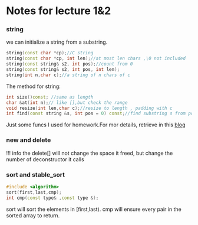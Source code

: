 # Notes for lecture 1&2

### string
we can initialize a string from a substring.
```C++
string(const char *cp);//C string
string(const char *cp, int len);//at most len chars ,\0 not included
string(const string& s2, int pos);//count from 0
string(const string& s2, int pos, int len);
string(int n,char c);//a string of n chars of c
```
The method for string:
```C++
int size()const; //same as length
char &at(int n);// like [],but check the range
void resize(int len,char c);//resize to length , padding with c
int find(const string &s, int pos = 0) const;//find substring s from pos , return string::npos if not found
```
Just some funcs I used for homework.For mor details, retrieve in this [blog](https://blog.csdn.net/qq_37954088/article/details/82286530)

### new and delete
!!! info
    the delete[] will not change the space it freed, but change the number of deconstructor it calls
### sort and stable_sort
```C++
#include <algorithm>
sort(first,last,cmp);
int cmp(const type& ,const type &);
```
sort will sort the elements in [first,last).
cmp will ensure every pair in the sorted array to return.


